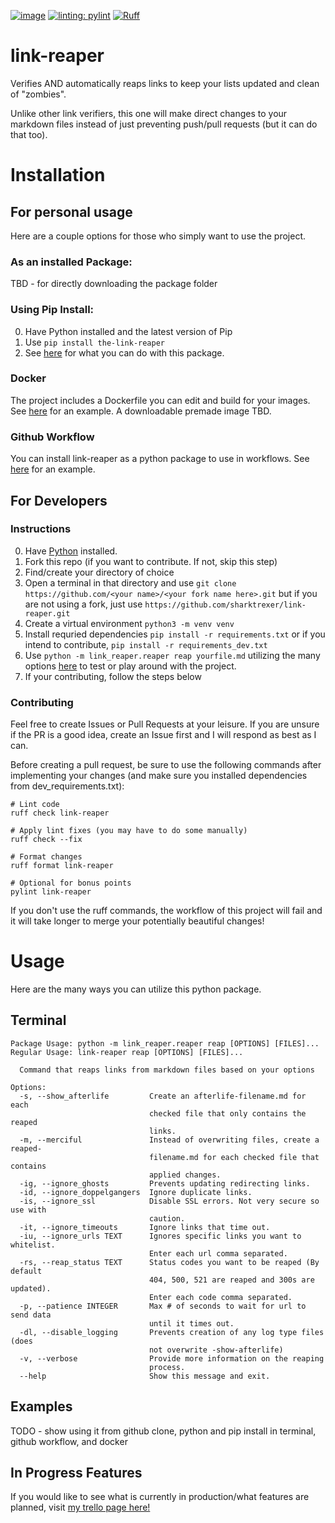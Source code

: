 [![image](https://img.shields.io/pypi/v/the-link-reaper.svg)](https://pypi.python.org/pypi/the-link-reaper)
[![linting: pylint](https://img.shields.io/badge/linting-pylint-yellowgreen)](https://github.com/pylint-dev/pylint) 
[![Ruff](https://img.shields.io/endpoint?url=https://raw.githubusercontent.com/astral-sh/ruff/main/assets/badge/v2.json)](https://github.com/astral-sh/ruff)

# link-reaper

Verifies AND automatically reaps links to keep your lists updated and clean of "zombies".

Unlike other link verifiers, this one will make direct changes to your markdown files instead of just preventing push/pull requests (but it can do that too).

# Installation

## For personal usage

Here are a couple options for those who simply want to use the project.

### As an installed Package:

TBD - for directly downloading the package folder

### Using Pip Install:

0. Have Python installed and the latest version of Pip
1. Use `pip install the-link-reaper`
2. See [here](#Terminal) for what you can do with this package.

### Docker

The project includes a Dockerfile you can edit and build for your images. See [here](##Examples) for an example. A downloadable premade image TBD.

### Github Workflow

You can install link-reaper as a python package to use in workflows. See [here](##Examples)  for an example.

## For Developers

### Instructions
0. Have [Python](https://www.python.org/downloads/) installed.
1. Fork this repo (if you want to contribute. If not, skip this step)
2. Find/create your directory of choice
3. Open a terminal in that directory and use `git clone https://github.com/<your name>/<your fork name here>.git` but if you are not using a fork, just use `https://github.com/sharktrexer/link-reaper.git`
4. Create a virtual environment `python3 -m venv venv` 
5. Install requried dependencies `pip install -r requirements.txt` or if you intend to contribute, `pip install -r requirements_dev.txt`
6. Use `python -m link_reaper.reaper reap yourfile.md` utilizing the many options [here](#Terminal) to test or play around with the project.
7. If your contributing, follow the steps below

### Contributing

Feel free to create Issues or Pull Requests at your leisure. If you are unsure if the PR is a good idea, create an Issue first and I will respond as best as I can.

Before creating a pull request, be sure to use the following commands after implementing your changes (and make sure you installed dependencies from dev_requirements.txt):
```
# Lint code
ruff check link-reaper

# Apply lint fixes (you may have to do some manually)
ruff check --fix

# Format changes
ruff format link-reaper

# Optional for bonus points
pylint link-reaper
```
If you don't use the ruff commands, the workflow of this project will fail and it will take longer to merge your potentially beautiful changes!

# Usage

Here are the many ways you can utilize this python package.

## Terminal
```
Package Usage: python -m link_reaper.reaper reap [OPTIONS] [FILES]...
Regular Usage: link-reaper reap [OPTIONS] [FILES]...

  Command that reaps links from markdown files based on your options

Options:
  -s, --show_afterlife         Create an afterlife-filename.md for each
                               checked file that only contains the reaped
                               links.
  -m, --merciful               Instead of overwriting files, create a reaped-
                               filename.md for each checked file that contains
                               applied changes.
  -ig, --ignore_ghosts         Prevents updating redirecting links.
  -id, --ignore_doppelgangers  Ignore duplicate links.
  -is, --ignore_ssl            Disable SSL errors. Not very secure so use with
                               caution.
  -it, --ignore_timeouts       Ignore links that time out.
  -iu, --ignore_urls TEXT      Ignores specific links you want to whitelist.
                               Enter each url comma separated.
  -rs, --reap_status TEXT      Status codes you want to be reaped (By default
                               404, 500, 521 are reaped and 300s are updated).
                               Enter each code comma separated.
  -p, --patience INTEGER       Max # of seconds to wait for url to send data
                               until it times out.
  -dl, --disable_logging       Prevents creation of any log type files (does
                               not overwrite -show-afterlife)
  -v, --verbose                Provide more information on the reaping
                               process.
  --help                       Show this message and exit.
```

## Examples

TODO - show using it from github clone, python and pip install in terminal, github workflow, and docker

## In Progress Features

If you would like to see what is currently in production/what features are planned, visit [my trello page here!](https://trello.com/invite/b/6751e6dee83464d169568c4f/ATTI8034309813ff46026b4d29289c87a874D3DDC4E9/link-reaper)
